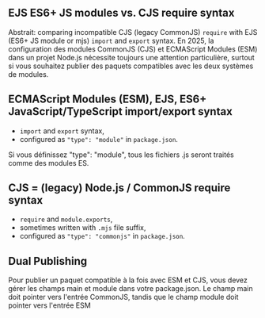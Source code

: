 ## EJS ES6+ JS modules vs. CJS require syntax

Abstrait: comparing incompatible CJS (legacy CommonJS) `require` with EJS (ES6+ JS module or mjs) `import` and `export` syntax. En 2025, la configuration des modules CommonJS (CJS) et ECMAScript Modules (ESM) dans un projet Node.js nécessite toujours une attention particulière, surtout si vous souhaitez publier des paquets compatibles avec les deux systèmes de modules.

## ECMAScript Modules (ESM), EJS, ES6+ JavaScript/TypeScript import/export syntax

- `import` and `export` syntax, 
- configured as `"type": "module"` in `package.json`.

Si vous définissez "type": "module", tous les fichiers .js seront traités comme des modules ES.

## CJS = (legacy) Node.js / CommonJS require syntax

- `require` and `module.exports`, 
- sometimes written with `.mjs` file suffix,
- configured as `"type": "commonjs"` in `package.json`.

## Dual Publishing

Pour publier un paquet compatible à la fois avec ESM et CJS, vous devez gérer les champs main et module dans votre package.json. Le champ main doit pointer vers l'entrée CommonJS, tandis que le champ module doit pointer vers l'entrée ESM
